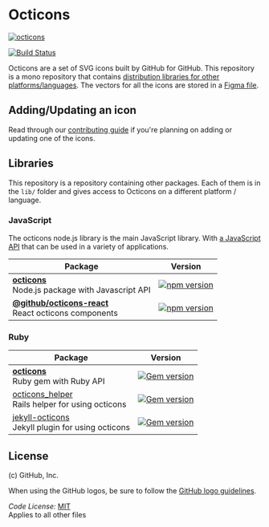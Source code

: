 # Octicons

[![octicons](https://user-images.githubusercontent.com/54012/37737576-5d1e8c7a-2d11-11e8-8fd9-13956a241549.png)][figma-file]

[![Build Status](https://travis-ci.org/primer/octicons.svg?branch=master)](https://travis-ci.org/primer/octicons)

Octicons are a set of SVG icons built by GitHub for GitHub. This repository is a mono repository that contains [distribution libraries for other platforms/languages](#libraries). The vectors for all the icons are stored in a [Figma file][figma-file].

## Adding/Updating an icon

Read through our [contributing guide](./.github/CONTRIBUTING.md#adding-or-updating-icons) if you're planning on adding or updating one of the icons.

## Libraries

This repository is a repository containing other packages. Each of them is in the `lib/` folder and gives access to Octicons on a different platform / language.

### JavaScript

The octicons node.js library is the main JavaScript library. With [a JavaScript API](/lib/octicons_node/README.md) that can be used in a variety of applications.

| Package | Version |
|---|---|
| **[octicons](/lib/octicons_node)** <br />Node.js package with Javascript API | [![npm version](https://img.shields.io/npm/v/octicons.svg)](https://www.npmjs.org/package/octicons) |
| **[@github/octicons-react](/lib/octicons_react)** <br />React octicons components | [![npm version](https://img.shields.io/npm/v/%40github%2Focticons-react.svg)](https://www.npmjs.org/package/%40github%2Focticons-react) |

### Ruby

| Package | Version |
|---|---|
| **[octicons](/lib/octicons_gem)** <br />Ruby gem with Ruby API | [![Gem version](https://img.shields.io/gem/v/octicons.svg)](https://rubygems.org/gems/octicons) |
| [octicons_helper](/lib/octicons_helper)<br />Rails helper for using octicons|  [![Gem version](https://img.shields.io/gem/v/octicons_helper.svg)](https://rubygems.org/gems/octicons_helper) |
| [jekyll-octicons](/lib/octicons_jekyll)<br />Jekyll plugin for using octicons | [![Gem version](https://img.shields.io/gem/v/jekyll-octicons.svg)](https://rubygems.org/gems/jekyll-octicons) |

## License

(c) GitHub, Inc.

When using the GitHub logos, be sure to follow the [GitHub logo guidelines](https://github.com/logos).

_Code License:_ [MIT](./LICENSE)  
Applies to all other files

[figma-file]: https://www.figma.com/file/FP7lqd1V00LUaT5zvdklkkZr/Octicons
[octicons_gem]:
[octicons_node]:
[octicons_helper]:
[octicons_jekyll]:
